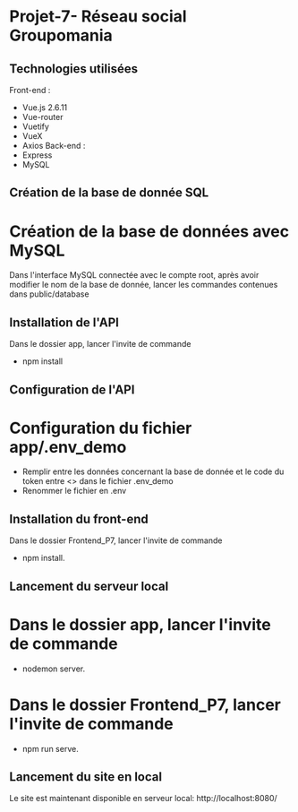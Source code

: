 # Projet-7- Réseau social Groupomania
## Technologies utilisées
Front-end :
- Vue.js 2.6.11
- Vue-router
- Vuetify
- VueX
- Axios
Back-end :
- Express
- MySQL

## Création de la base de donnée SQL
# Création de la base de données avec MySQL
Dans l'interface MySQL connectée avec le compte root, après avoir modifier le nom de la base de donnée, lancer les commandes contenues dans public/database
## Installation de l'API
Dans le dossier app, lancer l'invite de commande
- npm install
## Configuration de l'API
# Configuration du fichier app/.env_demo
- Remplir entre les données concernant la base de donnée et le code du token entre <> dans le fichier .env_demo
- Renommer le fichier en .env
## Installation du front-end
Dans le dossier Frontend_P7, lancer l'invite de commande
- npm install.
## Lancement du serveur local
# Dans le dossier app, lancer l'invite de commande
- nodemon server.
# Dans le dossier Frontend_P7, lancer l'invite de commande
- npm run serve.
## Lancement du site en local
Le site est maintenant disponible en serveur local: http://localhost:8080/


 
